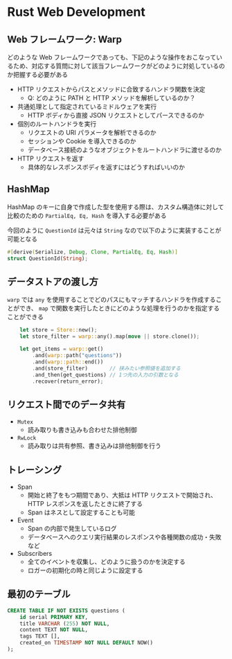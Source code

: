 # Rust Web Development

## Web フレームワーク: Warp

どのような Web フレームワークであっても、下記のような操作をおこなっているため、対応する質問に対して該当フレームワークがどのように対処しているのか把握する必要がある

- HTTP リクエストからパスとメソッドに合致するハンドラ関数を決定
  - Q: どのように PATH と HTTP メソッドを解析しているのか？
- 共通処理として指定されているミドルウェアを実行
  - HTTP ボディから直接 JSON リクエストとしてパースできるのか
- 個別のルートハンドラを実行
  - リクエストの URI パラメータを解析できるのか
  - セッションや Cookie を導入できるのか
  - データベース接続のようなオブジェクトをルートハンドラに渡せるのか
- HTTP リクエストを返す
  - 具体的なレスポンスボディを返すにはどうすればいいのか

## HashMap

HashMap のキーに自身で作成した型を使用する際は、カスタム構造体に対して比較のための `PartialEq, Eq, Hash` を導入する必要がある

今回のように `QuestionId` は元々は `String` なので以下のように実装することが可能となる

```rs
#[derive(Serialize, Debug, Clone, PartialEq, Eq, Hash)]
struct QuestionId(String);
```

## データストアの渡し方

`warp` では `any` を使用することでどのパスにもマッチするハンドラを作成することができ、 `map` で関数を実行したときにどのような処理を行うのかを指定することができる

```rust
    let store = Store::new();
    let store_filter = warp::any().map(move || store.clone());

    let get_items = warp::get()
        .and(warp::path("questions"))
        .and(warp::path::end())
        .and(store_filter)       // 挟みたい参照値を追加する
        .and_then(get_questions) // 1つ先の入力の引数となる
        .recover(return_error);
```

## リクエスト間でのデータ共有

- `Mutex`
  - 読み取りも書き込みも合わせた排他制御
- `RwLock`
  - 読み取りは共有参照、書き込みは排他制御を行う

## トレーシング

- Span
  - 開始と終了をもつ期間であり、大抵は HTTP リクエストで開始され、HTTP レスポンスを返したときに終了する
  - Span はネスとして設定することも可能
- Event
  - Span の内部で発生しているログ
  - データベースへのクエリ実行結果のレスポンスや各種関数の成功・失敗など
- Subscribers
  - 全てのイベントを収集し、どのように扱うのかを決定する
  - ロガーの初期化の時と同じように設定する

## 最初のテーブル

```sql
CREATE TABLE IF NOT EXISTS questions (
    id serial PRIMARY KEY,
    title VARCHAR (255) NOT NULL,
    content TEXT NOT NULL,
    tags TEXT [],
    created_on TIMESTAMP NOT NULL DEFAULT NOW()
);
```
